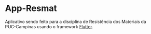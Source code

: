 # App-Resmat
Aplicativo sendo feito para a disciplina de Resistência dos Materiais da PUC-Campinas usando o framework [Flutter](https://flutter.dev/).
